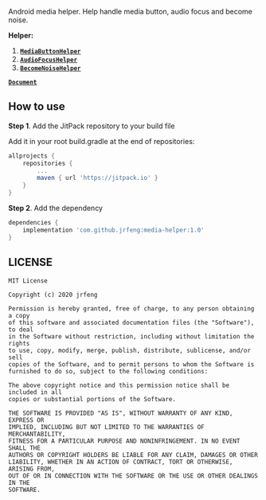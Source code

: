 Android media helper. Help handle media button, audio focus and become noise.

**Helper:**

1. [**`MediaButtonHelper`**](https://jrfeng.github.io/media-helper/media/helper/MediaButtonHelper.html)
2. [**`AudioFocusHelper`**](https://jrfeng.github.io/media-helper/media/helper/AudioFocusHelper.html)
3. [**`BecomeNoiseHelper`**](https://jrfeng.github.io/media-helper/media/helper/BecomeNoiseHelper.html)

[**`Document`**](https://jrfeng.github.io/media-helper/)

## How to use

**Step 1**. Add the JitPack repository to your build file

Add it in your root build.gradle at the end of repositories:

```gradle
allprojects {
	repositories {
		...
		maven { url 'https://jitpack.io' }
	}
}
```

**Step 2**. Add the dependency

```gradle
dependencies {
	implementation 'com.github.jrfeng:media-helper:1.0'
}
```

## LICENSE

```
MIT License

Copyright (c) 2020 jrfeng

Permission is hereby granted, free of charge, to any person obtaining a copy
of this software and associated documentation files (the "Software"), to deal
in the Software without restriction, including without limitation the rights
to use, copy, modify, merge, publish, distribute, sublicense, and/or sell
copies of the Software, and to permit persons to whom the Software is
furnished to do so, subject to the following conditions:

The above copyright notice and this permission notice shall be included in all
copies or substantial portions of the Software.

THE SOFTWARE IS PROVIDED "AS IS", WITHOUT WARRANTY OF ANY KIND, EXPRESS OR
IMPLIED, INCLUDING BUT NOT LIMITED TO THE WARRANTIES OF MERCHANTABILITY,
FITNESS FOR A PARTICULAR PURPOSE AND NONINFRINGEMENT. IN NO EVENT SHALL THE
AUTHORS OR COPYRIGHT HOLDERS BE LIABLE FOR ANY CLAIM, DAMAGES OR OTHER
LIABILITY, WHETHER IN AN ACTION OF CONTRACT, TORT OR OTHERWISE, ARISING FROM,
OUT OF OR IN CONNECTION WITH THE SOFTWARE OR THE USE OR OTHER DEALINGS IN THE
SOFTWARE.
```